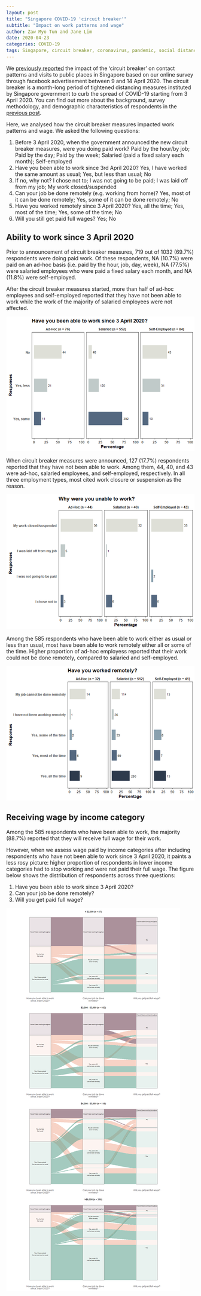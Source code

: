 ```yaml
---
layout: post
title: "Singapore COVID-19 'circuit breaker'"
subtitle: "Impact on work patterns and wage"
author: Zaw Myo Tun and Jane Lim
date: 2020-04-23
categories: COVID-19
tags: Singapore, circuit breaker, coronavirus, pandemic, social distancing, work patterns
---
```


We [previously reported](bit.ly/3ckkKME) the impact of the ‘circuit
breaker’ on contact patterns and visits to public places in Singapore
based on our online survey through facebook advertisement between 9 and
14 April 2020. The circuit breaker is a month-long period of tightened
distancing measures instituted by Singapore government to curb the
spread of COVID-19 starting from 3 April 2020. You can find out more
about the background, survey methodology, and demographic
characteristics of respondents in the [previous post](bit.ly/3ckkKME).

Here, we analysed how the circuit breaker measures impacted work
patterns and wage. We asked the following questions:

1.  Before 3 April 2020, when the government announced the new circuit
    breaker measures, were you doing paid work? Paid by the hour/by job;
    Paid by the day; Paid by the week; Salaried (paid a fixed salary
    each month); Self-employed
2.  Have you been able to work since 3rd April 2020? Yes, I have worked
    the same amount as usual; Yes, but less than usual; No
3.  If no, why not? I chose not to; I was not going to be paid; I was
    laid off from my job; My work closed/suspended
4.  Can your job be done remotely (e.g. working from home)? Yes, most of
    it can be done remotely; Yes, some of it can be done remotely; No
5.  Have you worked remotely since 3 April 2020? Yes, all the time; Yes,
    most of the time; Yes, some of the time; No
6.  Will you still get paid full wages? Yes; No

Ability to work since 3 April 2020
----------------------------------

Prior to announcement of circuit breaker measures, 719 out of 1032
(69.7%) respondents were doing paid work. Of these respondents, NA
(10.7%) were paid on an ad-hoc basis (i.e. paid by the hour, job, day,
week), NA (77.5%) were salaried employees who were paid a fixed salary
each month, and NA (11.8%) were self-employed.

After the circuit breaker measures started, more than half of ad-hoc
employees and self-employed reported that they have not been able to
work while the work of the majority of salaried employees were not
affected.

<p><img src="/assets/2020-04-21-covid19_circuitbreaker_workpatterns_files/figure-markdown_github/graph1-1.png" alt="Ability to work by employment type" /></p>

When circuit breaker measures were announced, 127 (17.7%) respondents
reported that they have not been able to work. Among them, 44, 40, and
43 were ad-hoc, salaried employees, and self-employed, respectively. In
all three employment types, most cited work closure or suspension as the
reason.

<p><img src="/assets/2020-04-21-covid19_circuitbreaker_workpatterns_files/figure-markdown_github/graph2-1.png" alt="Why cannot work by employment type" /></p>

Among the 585 respondents who have been able to work either as usual or
less than usual, most have been able to work remotely either all or some
of the time. Higher proportion of ad-hoc employess reported that their
work could not be done remotely, compared to salaried and self-employed.

<p><img src="/assets/2020-04-21-covid19_circuitbreaker_workpatterns_files/figure-markdown_github/graph3-1.png" alt="Work remotely by employment type" /></p>

Receiving wage by income category
---------------------------------

Among the 585 respondents who have been able to work, the majority
(88.7%) reported that they will receive full wage for their work.

However, when we assess wage paid by income categories after including
respondents who have not been able to work since 3 April 2020, it paints
a less rosy picture: higher proportion of respondents in lower income
categories had to stop working and were not paid their full wage. The
figure below shows the distribution of respondents across three
questions:

1.  Have you been able to work since 3 April 2020?
2.  Can your job be done remotely?
3.  Will you get paid full wage?

<p><img src="/assets/2020-04-21-covid19_circuitbreaker_workpatterns_files/figure-markdown_github/alluvial_income-1.png" alt="Work and wage by income" /></p>

